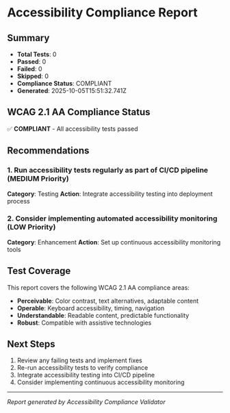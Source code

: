 # Accessibility Compliance Report

## Summary

- **Total Tests**: 0
- **Passed**: 0
- **Failed**: 0
- **Skipped**: 0
- **Compliance Status**: COMPLIANT
- **Generated**: 2025-10-05T15:51:32.741Z

## WCAG 2.1 AA Compliance Status

✅ **COMPLIANT** - All accessibility tests passed

## Recommendations

### 1. Run accessibility tests regularly as part of CI/CD pipeline (MEDIUM Priority)

**Category**: Testing **Action**: Integrate accessibility testing into
deployment process

### 2. Consider implementing automated accessibility monitoring (LOW Priority)

**Category**: Enhancement **Action**: Set up continuous accessibility monitoring
tools

## Test Coverage

This report covers the following WCAG 2.1 AA compliance areas:

- **Perceivable**: Color contrast, text alternatives, adaptable content
- **Operable**: Keyboard accessibility, timing, navigation
- **Understandable**: Readable content, predictable functionality
- **Robust**: Compatible with assistive technologies

## Next Steps

1. Review any failing tests and implement fixes
2. Re-run accessibility tests to verify compliance
3. Integrate accessibility testing into CI/CD pipeline
4. Consider implementing continuous accessibility monitoring

---

_Report generated by Accessibility Compliance Validator_
